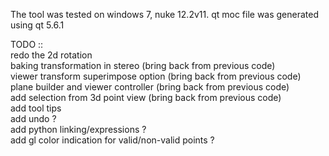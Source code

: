 The tool was tested on windows 7, nuke 12.2v11. qt moc file was generated using qt 5.6.1


TODO ::\
redo the 2d rotation \
baking transformation in stereo     (bring back from previous code)\
viewer transform superimpose option (bring back from previous code)\
plane builder and viewer controller (bring back from previous code)\
add selection from 3d point view    (bring back from previous code)\
add tool tips\
add undo ?\
add python linking/expressions ?\
add gl color indication for valid/non-valid points ?
